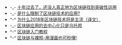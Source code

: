 - -_- [十年过去了，还没人真正地为区块链找到突破性运用](http://www.sohu.com/a/215749453_308467)
- -_- [是什么限制了区块链技术的应用?](http://tech.sina.com.cn/roll/2018-01-11/doc-ifyqptqv7584270.shtml)
- ^-^ [为什么2018年区块链技术将是主流（译文）](http://b.mytoken.iknowapp.com/2018/01/10/cjc9zbz1n000059pe9nvlsmtn/)
- -_- [区块链应用的去中心化只是乌托邦](http://www.jinse.com/news/blockchain/127321.html)
- ^-^ [区块链入门教程](http://www.ruanyifeng.com/blog/2017/12/blockchain-tutorial.html)
- ^-^ [区块链与裸照-用漫画也可秒懂!](http://www.sohu.com/a/216102899_488304)